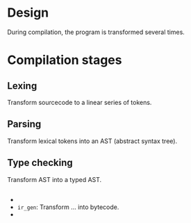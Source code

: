 # Design

During compilation, the program is transformed
several times.

# Compilation stages

## Lexing

Transform sourcecode to a linear series of tokens.

## Parsing

Transform lexical tokens into an AST (abstract syntax tree).

## Type checking

Transform AST into a typed AST.

##

-
- `ir_gen`: Transform ... into bytecode.
-
